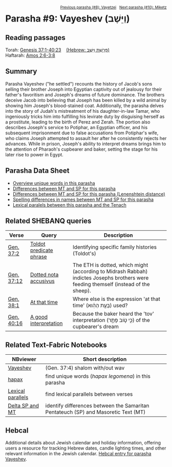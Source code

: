 <span style="float: right;"><sup><a href="../08%20-%20Vayishlach">Previous parasha (#8): Vayetzei</a> &nbsp;&nbsp;<a href="../10%20-%20Miketz">Next parasha (#10): Miketz</a></sup></span>

# Parasha #9: Vayeshev (וַיֵּשֶׁב‎) <a name="start"></a>

## Reading passages

Torah: <a href="https://www.stepbible.org/?q=version=NASB2020|reference=Gen.37:1-40:23&options=HNVUG" target="_blank">Genesis 37:1-40:23</a> &nbsp;&nbsp; <a href="https://tikkun.io/#/p/vayeshev" target="_blank">(Hebrew: פָּרָשַׁת וַיֵּשֶׁב)</a><br>
Haftarah: <a href="https://www.stepbible.org/?q=version=NASB2020|reference=Amos.2:6-3:8&options=HNVUG" target="_blank">Amos 2:6-3:8</a>

## Summary

Parasha Vayeshev ("he settled") recounts the history of Jacob's sons selling their brother Joseph into Egyptian captivity out of jealousy for their father's favoritism and Joseph's dreams of future dominance. The brothers deceive Jacob into believing that Joseph has been killed by a wild animal by showing him Joseph's blood-stained coat. Additionally, the parasha delves into the story of Judah's mistreatment of his daughter-in-law Tamar, who ingeniously tricks him into fulfilling his levirate duty by disguising herself as a prostitute, leading to the birth of Perez and Zerah. The portion also describes Joseph's service to Potiphar, an Egyptian officer, and his subsequent imprisonment due to false accusations from Potiphar's wife, who claims Joseph attempted to assault her after he consistently rejects her advances. While in prison, Joseph's ability to interpret dreams brings him to the attention of Pharaoh's cupbearer and baker, setting the stage for his later rise to power in Egypt.

## Parasha Data Sheet

<ul><li><a href="https://tonyjurg.github.io/Parashot/WeeklyParasha/09%20-%20Vayeshev/hapax_legomena(Vayeshev).html" target="_blank">Overview unique words in this parasha</a>
</li><li><a href="https://tonyjurg.github.io/Parashot/WeeklyParasha/09%20-%20Vayeshev/differences_MT_SP(Vayeshev).html" target="_blank">Differences between MT and SP for this parasha</a>
</li><li><a href="https://tonyjurg.github.io/Parashot/WeeklyParasha/09%20-%20Vayeshev/levenshtein_differences_MT_SP(Vayeshev).html" target="_blank">Differences between MT and SP for this parasha (Lenenshtein distance)</a>
</li><li><a href="https://tonyjurg.github.io/Parashot/WeeklyParasha/09%20-%20Vayeshev/spelling_differences_SP_MT(Vayeshev).html" target="_blank">Spelling differences in names between MT and SP for this parasha</a>
</li><li><a href="https://tonyjurg.github.io/Parashot/WeeklyParasha/009%20-%20Vayeshev/lexical_parallels(Vayeshev).html" target="_blank">Lexical paralels between this parasha and the Tenach</a>
</li></ul>

## Related SHEBANQ queries

Verse | Query | Description
--- | --- | ---
<a href="https://www.stepbible.org/?q=version=NASB2020\|reference=Gen.37:2&options=HNVUG" target="_blank">Gen. 37:2</a> | <a href="https://shebanq.ancient-data.org/hebrew/text?iid=6261&version=2021&page=1&mr=r&qw=q" target="_blank">Toldot predicate phrase</a> | Identifying specific family histories (Toldot's)
<a href="https://www.stepbible.org/?q=version=NASB2020\|reference=Gen.37:12&options=HNVUG" target="_blank">Gen. 37:12</a> | <a href="https://shebanq.ancient-data.org/hebrew/text?iid=6257&version=2021&page=1&mr=r&qw=q" target="_blank">Dotted nota accusivus</a> | The ETH is dotted, which might (according to Midrash Rabbah) indictes Josephs brothers were feeding themself (instead of the sheep).
<a href="https://www.stepbible.org/?q=version=NASB2020\|reference=Gen.38:1&options=HNVUG" target="_blank">Gen. 38:1</a> | <a href="https://shebanq.ancient-data.org/hebrew/text?iid=5997	&version=2021&page=1&mr=r&qw=q" target="_blank">At that time</a> | Where else is the expression 'at that time' (בָּעֵ֣ת הַהִ֔וא) used?
<a href="https://www.stepbible.org/?q=version=NASB2020\|reference=Gen.40:16&options=HNVUG" target="_blank">Gen. 40:16</a> | <a href="https://shebanq.ancient-data.org/hebrew/text?iid=6289	&version=2021&page=1&mr=r&qw=q" target="_blank">A good interpretation</a> | Because the baker heard the 'tov' interpretation (כִּ֣י טֹ֣וב פָּתָ֑ר) of the cupbearer's dream

## Related Text-Fabric Notebooks

NBviewer | Short description
---|---
<a href="https://nbviewer.org/github/tonyjurg/Parashot/blob/main/WeeklyParasha/09%20-%20Vayeshev/Vayehev.ipynb" target="_blank">Vayeshev</a> | (Gen. 37:4) shalom with/out wav
<a href="https://nbviewer.org/github/tonyjurg/Parashot/blob/main/WeeklyParasha/09%20-%20Vayeshev/hapax.ipynb" target="_blank">hapax</a>| find unique words (*hapax legomena*) in this parasha
<a href="https://nbviewer.org/github/tonyjurg/Parashot/blob/main/WeeklyParasha/09%20-%20Vayeshev/lexical_parallels.ipynb" target="_blank">Lexical parallels</a>| find lexical parallels between verses
<a href="https://nbviewer.org/github/tonyjurg/Parashot/blob/main/WeeklyParasha/09%20-%20Vayeshev/delta_mt_and_sp.ipynb" target="_blank">Delta SP and MT</a>| identify differences between the Samaritan Pentateuch (SP) and Masoretic Text (MT)

## Hebcal

Additional details about Jewish calendar and holiday information, offering users a resource for tracking Hebrew dates, candle lighting times, and other relevant information in the Jewish calendar. <a href="https://www.hebcal.com/sedrot/vayeshev" target="_blank">Hebcal entry for parasha Vayeshev</a>.

